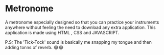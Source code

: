 # Metronome
A metronome especially designed so that you can practice your instruments anywhere without feeling the need to download any extra application.
This application is made using HTML , CSS and JAVASCRIPT.

P.S: The 'Tick-Tock' sound is basically me snapping my tongue and then adding tonns of reverb. 😂😂 
